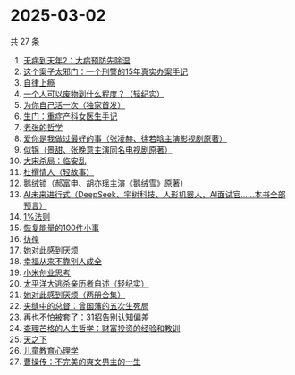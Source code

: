 # 2025-03-02

共 27 条

<!-- BEGIN WEREAD -->
<!-- 最后更新时间 2025-03-02 22:18:28 +0800 -->
1. [无病到天年2：大病预防先除湿](https://weread.qq.com/web/bookDetail/62e32770718c77e162e7636)
1. [这个案子太邪门：一个刑警的15年真实办案手记](https://weread.qq.com/web/bookDetail/4eb32330813ab9b03g017261)
1. [自律上瘾](https://weread.qq.com/web/bookDetail/9e632410813ab9a63g0113ee)
1. [一个人可以废物到什么程度？（轻纪实）](https://weread.qq.com/web/bookDetail/783324e0813ab9b06g018543)
1. [为你自己活一次（独家首发）](https://weread.qq.com/web/bookDetail/97832fc071681e0d9784408)
1. [生门：重症产科女医生手记](https://weread.qq.com/web/bookDetail/2c332cb0813ab9acbg016954)
1. [老张的哲学](https://weread.qq.com/web/bookDetail/c8032250727ab1b0c80934c)
1. [爱你是我做过最好的事（张凌赫、徐若晗主演影视剧原著）](https://weread.qq.com/web/bookDetail/bc8321105e217abc8d72cf1)
1. [似锦（景甜、张晚意主演同名电视剧原著）](https://weread.qq.com/web/bookDetail/b95325807140610eb95ec01)
1. [大宋杀局：临安乱](https://weread.qq.com/web/bookDetail/d0d32710813ab9ae1g015c48)
1. [杜撰情人（轻故事）](https://weread.qq.com/web/bookDetail/460325a0813ab9b26g01255d)
1. [鹅绒锁（郝富申、胡亦瑶主演《鹅绒雪》原著）](https://weread.qq.com/web/bookDetail/a7032a90729c8587a70b1d5)
1. [AI未来进行式（DeepSeek、宇树科技、人形机器人、AI面试官……本书全部预言）](https://weread.qq.com/web/bookDetail/0bc32b20813ab6d9fg0114c1)
1. [1%法则](https://weread.qq.com/web/bookDetail/ccf329d0813ab9af4g010797)
1. [恢复能量的100件小事](https://weread.qq.com/web/bookDetail/5c0321c0813ab9a2bg016257)
1. [彷徨](https://weread.qq.com/web/bookDetail/cae324a072935c3ccaee908)
1. [她对此感到厌烦](https://weread.qq.com/web/bookDetail/8f632e60813ab7dcbg015740)
1. [幸福从来不靠别人成全](https://weread.qq.com/web/bookDetail/e2732630813ab9aadg011b17)
1. [小米创业思考](https://weread.qq.com/web/bookDetail/43832a10813ab703dg011c78)
1. [太平洋大逃杀亲历者自述（轻纪实）](https://weread.qq.com/web/bookDetail/ddf32850813ab9b05g019502)
1. [她对此感到厌烦（两册合集）](https://weread.qq.com/web/bookDetail/e8732330813ab8a71g0131d1)
1. [夹缝中的总督：曾国藩的五次生死局](https://weread.qq.com/web/bookDetail/3a132180813ab9affg019ed0)
1. [再也不怕被套了：31招告别认知偏差](https://weread.qq.com/web/bookDetail/2ef32d80813ab998ag010616)
1. [查理芒格的人生哲学：财富投资的经验和教训](https://weread.qq.com/web/bookDetail/6f7326c0813ab9acbg015659)
1. [天之下](https://weread.qq.com/web/bookDetail/4de326a0721770aa4de95f4)
1. [儿童教育心理学](https://weread.qq.com/web/bookDetail/20532900813ab99fdg010a78)
1. [曹操传：不完美的爽文男主的一生](https://weread.qq.com/web/bookDetail/46132fa0813ab9aadg01418f)
<!-- END WEREAD -->